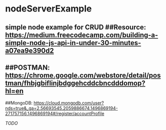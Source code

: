 # nodeServerExample
simple node example for CRUD
##Resource:
 https://medium.freecodecamp.com/building-a-simple-node-js-api-in-under-30-minutes-a07ea9e390d2
 ---
##POSTMAN:
 https://chrome.google.com/webstore/detail/postman/fhbjgbiflinjbdggehcddcbncdddomop?hl=en
 ---
##MongoDB:
 https://cloud.mongodb.com/user?nds=true&_ga=2.56693545.2059886674.1496869194-271757156.1496869194#/register/accountProfile

_TODO_